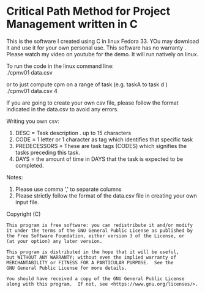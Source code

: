 # Critical Path Method for Project Management written in C

This is the software I created using C in linux Fedora 33. YOu may download it and use it for your own personal use. 
This software has no warranty . Please watch my video on youtube for the demo. It will run natively on linux.

To run the code in the linux command line:     
./cpmv01 data.csv

or to just compute cpm on a range of task (e.g. taskA to task d )     
./cpmv01 data.csv 4

If you are going to create your own csv file, please follow the format indicated in the data.csv to
avoid any errors. 

Writing you own csv:   
1. DESC = Task description . up to 15 characters 
2. CODE = 1 letter or 1 character as tag which identifies that specific task
3. PREDECESSORS = These are task tags (CODES) which signifies the tasks preceding this task.
4. DAYS = the amount of time in DAYS that the task is expected to be completed. 

Notes:
1. Please use comma ',' to separate columns 
2. Please strictly follow the format of the data.csv file in creating your own input file.



<Critical Path Method by Pinoystat >
    Copyright (C) <year>  <name of author>

    This program is free software: you can redistribute it and/or modify
    it under the terms of the GNU General Public License as published by
    the Free Software Foundation, either version 3 of the License, or
    (at your option) any later version.

    This program is distributed in the hope that it will be useful,
    but WITHOUT ANY WARRANTY; without even the implied warranty of
    MERCHANTABILITY or FITNESS FOR A PARTICULAR PURPOSE.  See the
    GNU General Public License for more details.

    You should have received a copy of the GNU General Public License
    along with this program.  If not, see <https://www.gnu.org/licenses/>.
